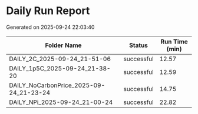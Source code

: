 # Daily Run Report
Generated on 2025-09-24 22:03:40

| Folder Name | Status     | Run Time (min) |
|-------------|------------|----------------|
| DAILY_2C_2025-09-24_21-51-06 | successful | 12.57 |
| DAILY_1p5C_2025-09-24_21-38-20 | successful | 12.59 |
| DAILY_NoCarbonPrice_2025-09-24_21-23-24 | successful | 14.75 |
| DAILY_NPi_2025-09-24_21-00-24 | successful | 22.82 |